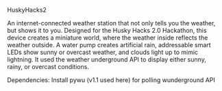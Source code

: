 HuskyHacks2

An internet-connected weather station that not only tells you the weather, but shows it to you.
Designed for the Husky Hacks 2.0 Hackathon, this device creates a miniature world, where the weather inside reflects the weather outside. A water pump creates artificial rain, addressable smart LEDs show sunny or overcast weather, and clouds light up to mimic lightning. It used the weather underground API to display either sunny, rainy, or overcast conditions.

Dependencies:
Install pywu (v1.1 used here) for polling wunderground API

